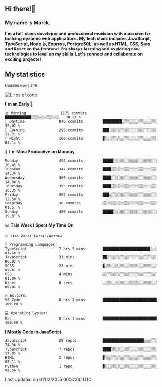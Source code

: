 ## Hi there!👋 ##
### My name is Marek. ###

**I'm a full-stack developer and professional musician with a passion for building dynamic web applications. My tech stack includes JavaScript, TypeScript, Node.js, Express, PostgreSQL, as well as HTML, CSS, Sass and React on the frontend. I'm always learning and exploring new technologies to level up my skills. Let's connect and collaborate on exciting projects!**

## My statistics ##
<sub>Updated every 24h</sub>
<!--START_SECTION:waka-->
![Lines of code](https://img.shields.io/badge/From%20Hello%20World%20I%27ve%20Written-96.7%20thousand%20lines%20of%20code-blue)

**I'm an Early 🐤** 

```text
🌞 Morning                1175 commits        ████████████░░░░░░░░░░░░░   48.63 % 
🌆 Daytime                846 commits         █████████░░░░░░░░░░░░░░░░   35.02 % 
🌃 Evening                295 commits         ███░░░░░░░░░░░░░░░░░░░░░░   12.21 % 
🌙 Night                  100 commits         █░░░░░░░░░░░░░░░░░░░░░░░░   04.14 % 
```
📅 **I'm Most Productive on Monday** 

```text
Monday                   494 commits         █████░░░░░░░░░░░░░░░░░░░░   20.45 % 
Tuesday                  347 commits         ████░░░░░░░░░░░░░░░░░░░░░   14.36 % 
Wednesday                360 commits         ████░░░░░░░░░░░░░░░░░░░░░   14.90 % 
Thursday                 395 commits         ████░░░░░░░░░░░░░░░░░░░░░   16.35 % 
Friday                   302 commits         ███░░░░░░░░░░░░░░░░░░░░░░   12.50 % 
Saturday                 38 commits          ░░░░░░░░░░░░░░░░░░░░░░░░░   01.57 % 
Sunday                   480 commits         █████░░░░░░░░░░░░░░░░░░░░   19.87 % 
```


📊 **This Week I Spent My Time On** 

```text
🕑︎ Time Zone: Europe/Warsaw

💬 Programming Languages: 
TypeScript               7 hrs 5 mins        ██████████████████████░░░   87.16 % 
JavaScript               33 mins             ██░░░░░░░░░░░░░░░░░░░░░░░   06.92 % 
SCSS                     23 mins             █░░░░░░░░░░░░░░░░░░░░░░░░   04.81 % 
CSS                      4 mins              ░░░░░░░░░░░░░░░░░░░░░░░░░   01.00 % 
Other                    0 secs              ░░░░░░░░░░░░░░░░░░░░░░░░░   00.05 % 

🔥 Editors: 
VS Code                  8 hrs 7 mins        █████████████████████████   100.00 % 

💻 Operating System: 
Mac                      8 hrs 7 mins        █████████████████████████   100.00 % 
```

**I Mostly Code in JavaScript** 

```text
JavaScript               29 repos            ███████████████████░░░░░░   74.36 % 
TypeScript               7 repos             ████░░░░░░░░░░░░░░░░░░░░░   17.95 % 
HTML                     2 repos             █░░░░░░░░░░░░░░░░░░░░░░░░   05.13 % 
Python                   1 repo              █░░░░░░░░░░░░░░░░░░░░░░░░   02.56 % 
```




 Last Updated on 01/02/2025 00:52:00 UTC
<!--END_SECTION:waka-->

<!--
**MarekSax/MarekSax** is a ✨ _special_ ✨ repository because its `README.md` (this file) appears on your GitHub profile.

Here are some ideas to get you started:

- 🔭 I’m currently working on ...
- 🌱 I’m currently learning ...
- 👯 I’m looking to collaborate on ...
- 🤔 I’m looking for help with ...
- 💬 Ask me about ...
- 📫 How to reach me: ...
- 😄 Pronouns: ...
- ⚡ Fun fact: ...
-->
